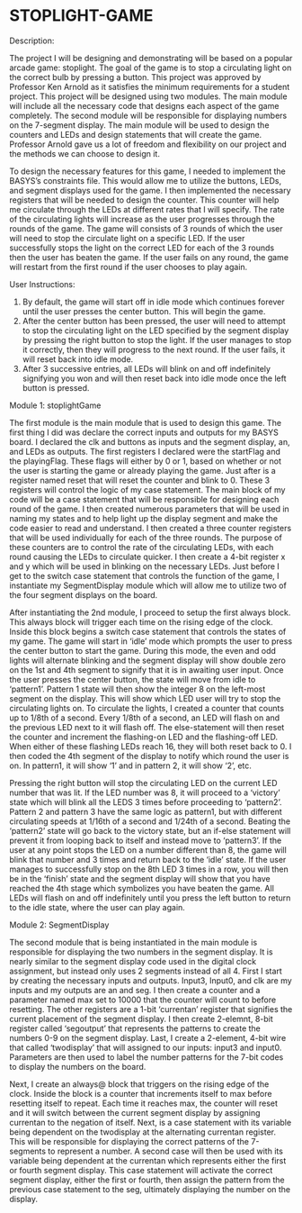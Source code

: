# STOPLIGHT-GAME

Description: 

  The project I will be designing and demonstrating will be based on a popular arcade game: stoplight. The goal of the game is to stop a circulating light on the correct bulb by pressing a button. This project was approved by Professor Ken Arnold as it satisfies the minimum requirements for a student project. This project will be designed using two modules. The main module will include all the necessary code that designs each aspect of the game completely. The second module will be responsible for displaying numbers on the 7-segment display. The main module will be used to design the counters and LEDs and design statements that will create the game. Professor Arnold gave us a lot of freedom and flexibility on our project and the methods we can choose to design it.

  To design the necessary features for this game, I needed to implement the BASYS’s constraints file. This would allow me to utilize the buttons, LEDs, and segment displays used for the game. I then implemented the necessary registers that will be needed to design the counter. This counter will help me circulate through the LEDs at different rates that I will specify. The rate of the circulating lights will increase as the user progresses through the rounds of the game. The game will consists of 3 rounds of which the user will need to stop the circulate light on a specific LED. If the user successfully stops the light on the correct LED for each of the 3 rounds then the user has beaten the game. If the user fails on any round, the game will restart from the first round if the user chooses to play again. 
  
User Instructions:

1.	By default, the game will start off in idle mode which continues forever until the user presses the center button. This will begin the game.
2.	After the center button has been pressed, the user will need to attempt to stop the circulating light on the LED specified by the segment display by pressing the right button to stop the light. If the user manages to stop it correctly, then they will progress to the next round. If the user fails, it will reset back into idle mode.
3.	After 3 successive entries, all LEDs will blink on and off indefinitely signifying you won and will then reset back into idle mode once the left button is pressed. 


Module 1: stoplightGame

The first module is the main module that is used to design this game. The first thing I did was declare the correct inputs and outputs for my BASYS board. I declared the clk and buttons as inputs and the segment display, an, and LEDs as outputs. The first registers I declared were the startFlag and the playingFlag. These flags will either by 0 or 1, based on whether or not the user is starting the game or already playing the game. Just after is a register named reset that will reset the counter and blink to 0. These 3 registers will control the logic of my case statement. The main block of my code will be a case statement that will be responsible for designing each round of the game. I then created numerous parameters that will be used in naming my states and to help light up the display segment and make the code easier to read and understand. I then created a three counter registers that will be used individually for each of the three rounds. The purpose of these counters are to control the rate of the circulating LEDs, with each round causing the LEDs to circulate quicker. I then create a 4-bit register x and y which will be used in blinking on the necessary LEDs. Just before I get to the switch case statement that controls the function of the game, I instantiate my SegmentDisplay module which will allow me to utilize two of the four segment displays on the board.

After instantiating the 2nd module, I proceed to setup the first always block. This always block will trigger each time on the rising edge of the clock. Inside this block begins a switch case statement that controls the states of my game. The game will start in ‘idle’ mode which prompts the user to press the center button to start the game. During this mode, the even and odd lights will alternate blinking and the segment display will show double zero on the 1st and 4th segment to signify that it is in awaiting user input. Once the user presses the center button, the state will move from idle to ‘pattern1’. Pattern 1 state will then show the integer 8 on the left-most segment on the display. This will show which LED user will try to stop the circulating lights on. To circulate the lights, I created a counter that counts up to 1/8th of a second. Every 1/8th of a second, an LED will flash on and the previous LED next to it will flash off. The else-statement will then reset the counter and increment the flashing-on LED and the flashing-off LED. When either of these flashing LEDs reach 16, they will both reset back to 0. I then coded the 4th segment of the display to notify which round the user is on. In pattern1, it will show ‘1’ and in pattern 2, it will show ‘2’, etc. 
  
Pressing the right button will stop the circulating LED on the current LED number that was lit. If the LED number was 8, it will proceed to a ‘victory’ state which will blink all the LEDS 3 times before proceeding to ‘pattern2’. Pattern 2 and pattern 3 have the same logic as pattern1, but with different circulating speeds at 1/16th of a second and 1/24th of a second. Beating the ‘pattern2’ state will go back to the victory state, but an if-else statement will prevent it from looping back to itself and instead move to ‘pattern3’. If the user at any point stops the LED on a number different than 8, the game will blink that number and 3 times and return back to the ‘idle’ state. If the user manages to successfully stop on the 8th LED 3 times in a row, you will then be in the ‘finish’ state and the segment display will show that you have reached the 4th stage which symbolizes you have beaten the game. All LEDs will flash on and off indefinitely until you press the left button to return to the idle state, where the user can play again. 

Module 2: SegmentDisplay

  The second module that is being instantiated in the main module is responsible for displaying the two numbers in the segment display. It is nearly similar to the segment display code used in the digital clock assignment, but instead only uses 2 segments instead of all 4. First I start by creating the necessary inputs and outputs. Input3, Input0, and clk are my inputs and my outputs are an and seg. I then create a counter and a parameter named max set to 10000 that the counter will count to before resetting. The other registers are a 1-bit ‘currentan’ register that signifies the current placement of the segment display. I then create 2-elemnt, 8-bit register called ‘segoutput’ that represents the patterns to create the numbers 0-9 on the segment display. Last, I create a 2-element, 4-bit wire that called ‘twodisplay’ that will assigned to our inputs: input3 and input0. Parameters are then used to label the number patterns for the 7-bit codes to display the numbers on the board.

  Next, I create an always@ block that triggers on the rising edge of the clock. Inside the block is a counter that increments itself to max before resetting itself to repeat. Each time it reaches max, the counter will reset and it will switch between the current segment display by assigning currentan to the negation of itself. Next, is a case statement with its variable being dependent on the twodisplay at the alternating currentan register. This will be responsible for displaying the correct patterns of the 7-segments to represent a number. A second case will then be used with its variable being dependent at the currentan which represents either the first or fourth segment display. This case statement will activate the correct segment display, either the first or fourth, then assign the pattern from the previous case statement to the seg, ultimately displaying the number on the display.
